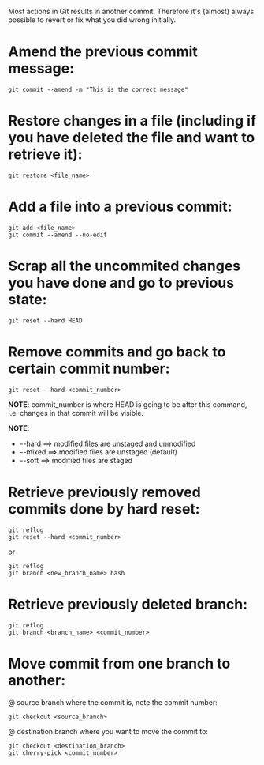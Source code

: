 Most actions in Git results in another commit. Therefore it's (almost) always possible to revert or fix what you did wrong initially.

# Amend the previous commit message:
```
git commit --amend -m "This is the correct message"
```

# Restore changes in a file (including if you have deleted the file and want to retrieve it):
```
git restore <file_name>
```

# Add a file into a previous commit:
```
git add <file_name>
git commit --amend --no-edit
```

# Scrap all the uncommited changes you have done and go to previous state:
```
git reset --hard HEAD
```

# Remove commits and go back to certain commit number:
```
git reset --hard <commit_number>
```
**NOTE**: commit_number is where HEAD is going to be after this command, i.e. changes in that commit will be visible.

**NOTE**: 
- --hard ==> modified files are unstaged and unmodified
- --mixed ==> modified files are unstaged (default)
- --soft ==> modified files are staged

# Retrieve previously removed commits done by hard reset:
```
git reflog
git reset --hard <commit_number>
```
or
```
git reflog
git branch <new_branch_name> hash
```

# Retrieve previously deleted branch:
```
git reflog
git branch <branch_name> <commit_number>
```

# Move commit from one branch to another:
@ source branch where the commit is, note the commit number:
```
git checkout <source_branch>
```
@ destination branch where you want to move the commit to:
```
git checkout <destination_branch>
git cherry-pick <commit_number>
```
